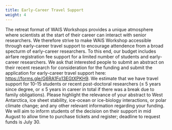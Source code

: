 ```yaml
---
title: Early-Career Travel Support
weight: 4
---
```




The retreat format of WAIS Workshops provides a unique atmosphere where scientists at the start of their career can interact with senior researchers. We therefore strive to make WAIS Workshop accessible through early-career travel support to encourage attendence from a broad specturm of early-career researchers. To this end, our budget includes airfare registration fee support for a limited number of students and early-career researchers. We ask that interested people to submit an abstract on their recent research for consideration for the funding and submit the application for early-career travel support here: https://forms.gle/G6RA1Fo13EGtXPKH9. We estimate that we have travel support for 10-15 students or recent post-doctoral researchers (≤ 5 years since degree, or ≤ 5 years in career in total if there was a break due to family obligations). Please highlight the relevance of your abstract to West Antarctica, ice sheet stability, ice-ocean or ice-biology interactions, or polar climate change; and any other relevant information regarding your funding. We will aim to inform students of the decision on their support in mid August to allow time to purchase tickets and register; deadline to request funds is July 30. 

